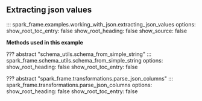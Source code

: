 ## Extracting json values

::: spark_frame.examples.working_with_json.extracting_json_values
    options:
        show_root_toc_entry: false
        show_root_heading: false
        show_source: false

**Methods used in this example**

??? abstract "schema_utils.schema_from_simple_string"
    ::: spark_frame.schema_utils.schema_from_simple_string
        options:
            show_root_heading: false
            show_root_toc_entry: false

??? abstract "spark_frame.transformations.parse_json_columns"
    ::: spark_frame.transformations.parse_json_columns
        options:
            show_root_heading: false
            show_root_toc_entry: false




